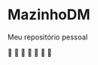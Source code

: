 # MazinhoDM
Meu repositório pessoal

<font style="vertical-align: inherit;"><font style="vertical-align: inherit;">🍁</font></font>
<font style="vertical-align: inherit;"><font style="vertical-align: inherit;">🍄</font></font>
<font style="vertical-align: inherit;"><font style="vertical-align: inherit;">🥃</font></font>
<font style="vertical-align: inherit;"><font style="vertical-align: inherit;">🍺</font></font>
<font style="vertical-align: inherit;"><font style="vertical-align: inherit;">🥂</font></font>
<font style="vertical-align: inherit;"><font style="vertical-align: inherit;">🐨</font></font>
<font style="vertical-align: inherit;"><font style="vertical-align: inherit;">🦥</font></font>
